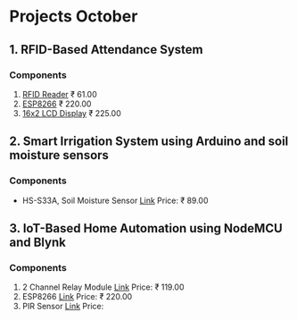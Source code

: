 # Projects October

## 1. **RFID-Based Attendance System**
### Components
1. [RFID Reader](https://robu.in/product/mifare-rfid-readerwriter-13-56mhz-rc522-spi-s50-fudan-card-and-keychain/) ₹ 61.00
2. [ESP8266](https://amzn.in/d/2mSiWTW) ₹ 220.00
3. [16x2 LCD Display](https://amzn.in/d/j8lKLKH) ₹ 225.00


## 2. Smart Irrigation System using Arduino and soil moisture sensors
### Components
- HS-S33A, Soil Moisture Sensor [Link](https://robu.in/product/hs-s33a-soil-moisture-sensor/) Price: ₹ 89.00

## 3. IoT-Based Home Automation using NodeMCU and Blynk
### Components 
1. 2 Channel Relay Module [Link](https://amzn.in/d/5vSCXKz) Price: ₹ 119.00
2. ESP8266 [Link](https://amzn.in/d/2mSiWTW) Price: ₹ 220.00 
3. PIR Sensor [Link](https://amzn.in/d/7JFswqY) Price: 
